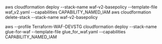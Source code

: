aws cloudformation deploy --stack-name waf-v2-basepolicy --template-file waf_v2.yaml --capabilities CAPABILITY_NAMED_IAM
aws cloudformation delete-stack --stack-name waf-v2-basepolicy


aws --profile Terraform-WAF-DEVSTG cloudformation deploy --stack-name glue-for-waf --template-file glue_for_waf.yaml --capabilities CAPABILITY_NAMED_IAM
